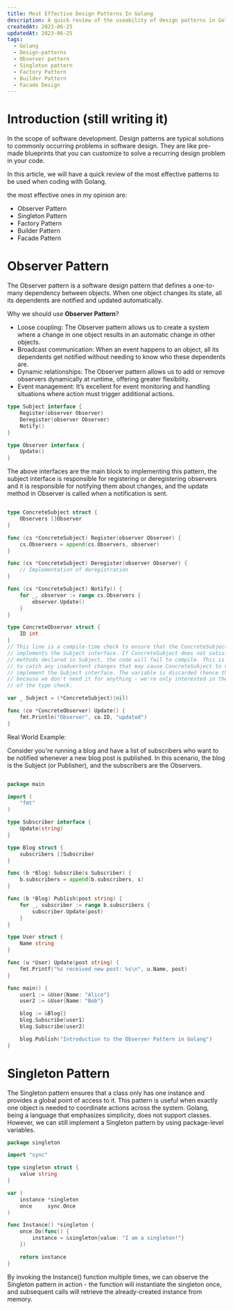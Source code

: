 ```yaml
---
title: Most Effective Design Patterns In Golang
description: A quick review of the useability of design patterns in Golang.
createdAt: 2023-06-25
updatedAt: 2023-06-25
tags:
  - Golang
  - Design-patterns
  - Observer pattern
  - Singleton pattern
  - Factory Pattern
  - Builder Pattern
  - Facade Design
---
```


# Introduction (still writing it)

In the scope of software development. Design patterns are typical solutions to commonly occurring problems in software design.
They are like pre-made blueprints that you can customize to solve a recurring design problem in your code.

In this article, we will have a quick review of the most effective patterns to be used when coding with Golang.

the most effective ones in my opinion are:

- Observer Pattern
- Singleton Pattern
- Factory Pattern
- Builder Pattern
- Facade Pattern



# Observer Pattern
The Observer pattern is a software design pattern that defines a one-to-many dependency between objects. When one object changes its state, all its dependents are notified and updated automatically.

Why we should use **Observer Pattern**? 

* Loose coupling: The Observer pattern allows us to create a system where a change in one object results in an automatic change in other objects.
* Broadcast communication: When an event happens to an object, all its dependents get notified without needing to know who these dependents are.
* Dynamic relationships: The Observer pattern allows us to add or remove observers dynamically at runtime, offering greater flexibility.
* Event management: It’s excellent for event monitoring and handling situations where action must trigger additional actions.


```go
type Subject interface {
    Register(observer Observer)
    Deregister(observer Observer)
    Notify()
}

type Observer interface {
    Update()
}

```

The above interfaces are the main block to implementing this pattern, the subject interface is responsible for registering or deregistering observers and it is 
responsible for notifying them about changes, and the update method in Observer is called when a notification is sent.


```go

type ConcreteSubject struct {
    Observers []Observer
}

func (cs *ConcreteSubject) Register(observer Observer) {
    cs.Observers = append(cs.Observers, observer)
}

func (cs *ConcreteSubject) Deregister(observer Observer) {
    // Implementation of deregistration
}

func (cs *ConcreteSubject) Notify() {
    for _, observer := range cs.Observers {
        observer.Update()
    }
}

type ConcreteObserver struct {
    ID int
}
// This line is a compile-time check to ensure that the ConcreteSubject struct 
// implements the Subject interface. If ConcreteSubject does not satisfy all the 
// methods declared in Subject, the code will fail to compile. This is useful 
// to catch any inadvertent changes that may cause ConcreteSubject to no longer 
// implement the Subject interface. The variable is discarded (hence the underscore) 
// because we don't need it for anything - we're only interested in the side effect 
// of the type check.

var _ Subject = (*ConcreteSubject)(nil)

func (co *ConcreteObserver) Update() {
    fmt.Println("Observer", co.ID, "updated")
}
```


Real World Example:



Consider you're running a blog and have a list of subscribers who want to be notified whenever a new blog post is published.
In this scenario, the blog is the Subject (or Publisher), and the subscribers are the Observers.

```go

package main

import (
	"fmt"
)

type Subscriber interface {
	Update(string)
}

type Blog struct {
	subscribers []Subscriber
}

func (b *Blog) Subscribe(s Subscriber) {
	b.subscribers = append(b.subscribers, s)
}

func (b *Blog) Publish(post string) {
	for _, subscriber := range b.subscribers {
		subscriber.Update(post)
	}
}

type User struct {
	Name string
}

func (u *User) Update(post string) {
	fmt.Printf("%s received new post: %s\n", u.Name, post)
}

func main() {
	user1 := &User{Name: "Alice"}
	user2 := &User{Name: "Bob"}

	blog := &Blog{}
	blog.Subscribe(user1)
	blog.Subscribe(user2)

	blog.Publish("Introduction to the Observer Pattern in Golang")
}

```

# Singleton Pattern

The Singleton pattern ensures that a class only has one instance and provides a global point of access to it.
This pattern is useful when exactly one object is needed to coordinate actions across the system. Golang, being a language that emphasizes simplicity,
does not support classes. However, we can still implement a Singleton pattern by using package-level variables.

```go
package singleton

import "sync"

type singleton struct {
	value string
}

var (
	instance *singleton
	once     sync.Once
)

func Instance() *singleton {
	once.Do(func() {
		instance = &singleton{value: "I am a singleton!"}
	})

	return instance
}
```
By invoking the Instance() function multiple times, we can observe the Singleton pattern in action - the function will instantiate the singleton once, and subsequent calls will retrieve the already-created instance from memory.


